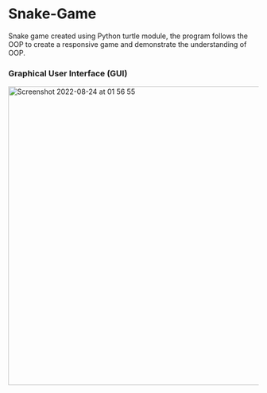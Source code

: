 # Snake-Game
Snake game created using Python turtle module, the program follows the OOP to create a responsive game and demonstrate the understanding of OOP.

### Graphical User Interface (GUI) 
<img width="601" alt="Screenshot 2022-08-24 at 01 56 55" src="https://user-images.githubusercontent.com/93266569/186280378-eb202425-2db1-42b5-8da4-3c8b7b6cfad8.png">

